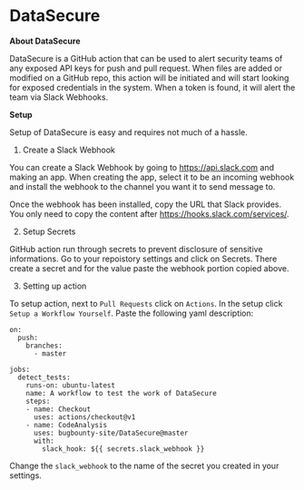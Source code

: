 # DataSecure


**About DataSecure**

DataSecure is a GitHub action that can be used to alert security teams of any exposed API keys for push and pull request. When files are added or modified on a GitHub repo, this action will be initiated and will start looking for exposed credentials in the system. When a token is found, it will alert the team via Slack Webhooks. 

**Setup**

Setup of DataSecure is easy and requires not much of a hassle. 

1) Create a Slack Webhook

You can create a Slack Webhook by going to https://api.slack.com and making an app. When creating the app, select it to be an incoming webhook and install the webhook to the channel you want it to send message to.

Once the webhook has been installed, copy the URL that Slack provides. You only need to copy the content after https://hooks.slack.com/services/. 

2) Setup Secrets

GitHub action run through secrets to prevent disclosure of sensitive informations. Go to your repoistory settings and click on Secrets. There create a secret and for the value paste the webhook portion copied above. 

3) Setting up action

To setup action, next to `Pull Requests` click on `Actions`. In the setup click `Setup a Workflow Yourself`. Paste the following yaml description: 

```
on:
  push:
    branches:
      - master

jobs:
  detect_tests:
    runs-on: ubuntu-latest
    name: A workflow to test the work of DataSecure
    steps:
    - name: Checkout
      uses: actions/checkout@v1
    - name: CodeAnalysis
      uses: bugbounty-site/DataSecure@master
      with:
        slack_hook: ${{ secrets.slack_webhook }}
```

Change the `slack_webhook` to the name of the secret you created in your settings.
